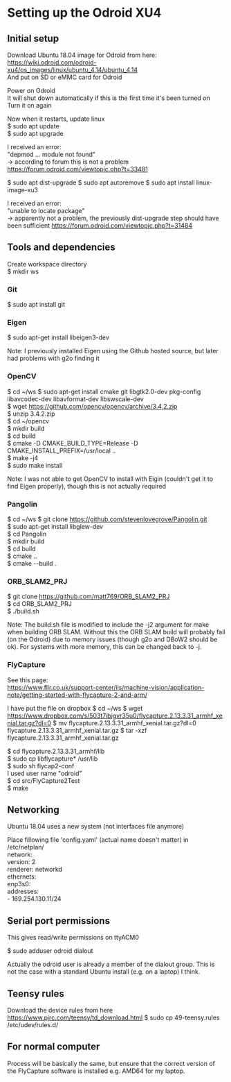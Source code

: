 # Setting up the Odroid XU4

## Initial setup

Download Ubuntu 18.04 image for Odroid from here:  
https://wiki.odroid.com/odroid-xu4/os_images/linux/ubuntu_4.14/ubuntu_4.14  
And put on SD or eMMC card for Odroid  


Power on Odroid  
It will shut down automatically if this is the first time it's been turned on  
Turn it on again  

Now when it restarts, update linux  
$ sudo apt update  
$ sudo apt upgrade  

I received an error:  
"depmod ... module not found"  
-> according to forum this is not a problem https://forum.odroid.com/viewtopic.php?t=33481

$ sudo apt dist-upgrade
$ sudo apt autoremove
$ sudo apt install linux-image-xu3

I received an error:  
"unable to locate package"  
-> apparently not a problem, the previously dist-upgrade step should have been sufficient https://forum.odroid.com/viewtopic.php?t=31484

## Tools and dependencies
Create workspace directory  
$ mkdir ws  

### Git
$ sudo apt install git

### Eigen
$ sudo apt-get install libeigen3-dev

Note: I previously installed Eigen using the Github hosted source, but later had problems with g2o finding it

### OpenCV
$ cd ~/ws
$ sudo apt-get install cmake git libgtk2.0-dev pkg-config libavcodec-dev libavformat-dev libswscale-dev  
$ wget https://github.com/opencv/opencv/archive/3.4.2.zip  
$ unzip 3.4.2.zip  
$ cd ~/opencv  
$ mkdir build  
$ cd build  
$ cmake -D CMAKE_BUILD_TYPE=Release -D CMAKE_INSTALL_PREFIX=/usr/local ..  
$ make -j4  
$ sudo make install  

Note: I was not able to get OpenCV to install with Eigin (couldn't get it to find Eigen properly), though this is not actually required

### Pangolin
$ cd ~/ws
$ git clone https://github.com/stevenlovegrove/Pangolin.git  
$ sudo apt-get install libglew-dev  
$ cd Pangolin  
$ mkdir build  
$ cd build  
$ cmake ..  
$ cmake --build .  


### ORB_SLAM2_PRJ
$ git clone https://github.com/matt769/ORB_SLAM2_PRJ  
$ cd ORB_SLAM2_PRJ  
$ ./build.sh  

Note: The build.sh file is modified to include the -j2 argument for make when building ORB SLAM. Without this the ORB SLAM build will probably fail (on the Odroid) due to memory issues (though g2o and DBoW2 should be ok). For systems with more memory, this can be changed back to -j.


### FlyCapture
See this page:  
https://www.flir.co.uk/support-center/iis/machine-vision/application-note/getting-started-with-flycapture-2-and-arm/

I have put the file on dropbox
$ cd ~/ws
$ wget https://www.dropbox.com/s/503t7ibigvr35u0/flycapture.2.13.3.31_armhf_xenial.tar.gz?dl=0
$ mv flycapture.2.13.3.31_armhf_xenial.tar.gz?dl=0 flycapture.2.13.3.31_armhf_xenial.tar.gz
$ tar -xzf flycapture.2.13.3.31_armhf_xenial.tar.gz

$ cd flycapture.2.13.3.31_armhf/lib  
$ sudo cp libflycapture* /usr/lib  
$ sudo sh flycap2-conf  
I used user name "odroid"  
$ cd src/FlyCapture2Test  
$ make  




## Networking
Ubuntu 18.04 uses a new system (not interfaces file anymore)  

Place fillowing file 'config.yaml' (actual name doesn't matter) in /etc/netplan/  
</pre>
network:  
  version: 2  
  renderer: networkd  
  ethernets:  
    enp3s0:  
      addresses:  
        - 169.254.130.11/24  
</pre>


## Serial port permissions
This gives read/write permissions on ttyACM0  

$ sudo adduser odroid dialout  

Actually the odroid user is already a member of the dialout group. This is not the case with a standard Ubuntu install (e.g. on a laptop) I think.



## Teensy rules

Download the device rules from here https://www.pjrc.com/teensy/td_download.html
$ sudo cp 49-teensy.rules /etc/udev/rules.d/



## For normal computer
Process will be basically the same, but ensure that the correct version of the FlyCapture software is installed e.g. AMD64 for my laptop.
